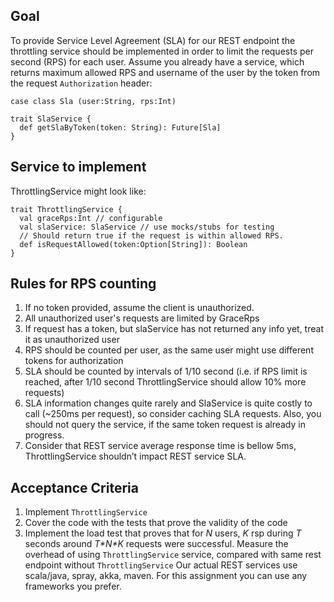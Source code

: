 Goal
----
To provide Service Level Agreement (SLA) for our REST endpoint the
throttling service should be implemented in order to limit the requests per
second (RPS) for each user.
Assume you already have a service, which returns maximum allowed
RPS and username of the user by the token from the request
`Authorization` header:

```
case class Sla (user:String, rps:Int)

trait SlaService {
  def getSlaByToken(token: String): Future[Sla]
}
```

Service to implement
---------
ThrottlingService might look like:
```
trait ThrottlingService {
  val graceRps:Int // configurable
  val slaService: SlaService // use mocks/stubs for testing
  // Should return true if the request is within allowed RPS.
  def isRequestAllowed(token:Option[String]): Boolean
}
```

Rules for RPS counting
-------
1. If no token provided, assume the client is unauthorized.
2. All unauthorized user's requests are limited by GraceRps
3. If request has a token, but slaService has not returned any info yet,
treat it as unauthorized user
4. RPS should be counted per user, as the same user might use
different tokens for authorization
5. SLA should be counted by intervals of 1/10 second (i.e. if RPS
limit is reached, after 1/10 second ThrottlingService should allow
10% more requests)
6. SLA information changes quite rarely and SlaService is quite
costly to call (~250ms per request), so consider caching SLA
requests. Also, you should not query the service, if the same token
request is already in progress.
7. Consider that REST service average response time is bellow 5ms,
ThrottlingService shouldn’t impact REST service SLA.

Acceptance Criteria
-------
1. Implement `ThrottlingService`
2. Cover the code with the tests that prove the validity of the code
3. Implement the load test that proves that for *N* users, *K* rsp during *T*
seconds around *T\*N\*K* requests were successful. Measure the
overhead of using `ThrottlingService` service, compared with same
rest endpoint without `ThrottlingService`
Our actual REST services use scala/java, spray, akka, maven.
For this assignment you can use any frameworks you prefer.


